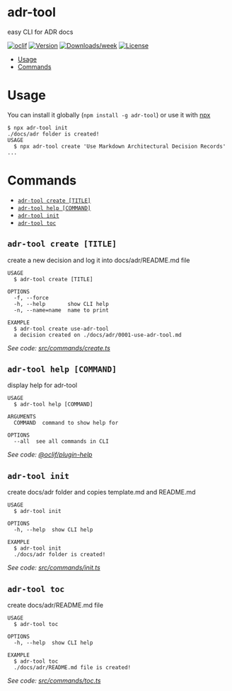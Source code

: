 adr-tool
========

easy CLI for ADR docs

[![oclif](https://img.shields.io/badge/cli-oclif-brightgreen.svg)](https://oclif.io)
[![Version](https://img.shields.io/npm/v/adr-tool.svg)](https://npmjs.org/package/adr-tool)
[![Downloads/week](https://img.shields.io/npm/dw/adr-tool.svg)](https://npmjs.org/package/adr-tool)
[![License](https://img.shields.io/npm/l/adr-tool.svg)](https://github.com/keremciu/adr-tool/blob/master/package.json)

<!-- toc -->
* [Usage](#usage)
* [Commands](#commands)
<!-- tocstop -->
# Usage

You can install it globally (`npm install -g adr-tool`) or use it with [npx](https://docs.npmjs.com/cli/v7/commands/npx)

<!-- usage -->
```sh-session
$ npx adr-tool init
./docs/adr folder is created!
USAGE
  $ npx adr-tool create 'Use Markdown Architectural Decision Records'
...
```
<!-- usagestop -->
# Commands
<!-- commands -->
* [`adr-tool create [TITLE]`](#adr-tool-create-title)
* [`adr-tool help [COMMAND]`](#adr-tool-help-command)
* [`adr-tool init`](#adr-tool-init)
* [`adr-tool toc`](#adr-tool-toc)

## `adr-tool create [TITLE]`

create a new decision and log it into docs/adr/README.md file

```
USAGE
  $ adr-tool create [TITLE]

OPTIONS
  -f, --force
  -h, --help       show CLI help
  -n, --name=name  name to print

EXAMPLE
  $ adr-tool create use-adr-tool
  a decision created on ./docs/adr/0001-use-adr-tool.md
```

_See code: [src/commands/create.ts](https://github.com/keremciu/adr-tool/blob/v0.0.5/src/commands/create.ts)_

## `adr-tool help [COMMAND]`

display help for adr-tool

```
USAGE
  $ adr-tool help [COMMAND]

ARGUMENTS
  COMMAND  command to show help for

OPTIONS
  --all  see all commands in CLI
```

_See code: [@oclif/plugin-help](https://github.com/oclif/plugin-help/blob/v3.2.2/src/commands/help.ts)_

## `adr-tool init`

create docs/adr folder and copies template.md and README.md

```
USAGE
  $ adr-tool init

OPTIONS
  -h, --help  show CLI help

EXAMPLE
  $ adr-tool init
  ./docs/adr folder is created!
```

_See code: [src/commands/init.ts](https://github.com/keremciu/adr-tool/blob/v0.0.5/src/commands/init.ts)_

## `adr-tool toc`

create docs/adr/README.md file

```
USAGE
  $ adr-tool toc

OPTIONS
  -h, --help  show CLI help

EXAMPLE
  $ adr-tool toc
  ./docs/adr/README.md file is created!
```

_See code: [src/commands/toc.ts](https://github.com/keremciu/adr-tool/blob/v0.0.5/src/commands/toc.ts)_
<!-- commandsstop -->
